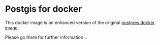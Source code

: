# Postgis for docker

This docker image is an enhanced version of the original [postgres docker image](https://hub.docker.com/r/_/postgres/).

Please go there for further information...


